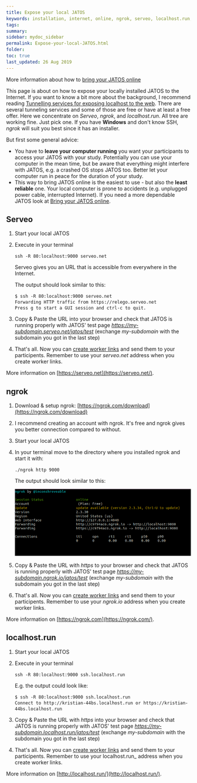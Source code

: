 ```yaml
---
title: Expose your local JATOS
keywords: installation, internet, online, ngrok, serveo, localhost.run, tunnel
tags:
summary:
sidebar: mydoc_sidebar
permalink: Expose-your-local-JATOS.html
folder:
toc: true
last_updated: 26 Aug 2019
---
```


More information about how to [bring your JATOS online](Bring-your-JATOS-online.html)

This page is about on how to expose your locally installed JATOS to the Internet. If you want to know a bit more about the background, I recommend reading [Tunnelling services for exposing localhost to the web](https://www.chenhuijing.com/blog/tunnelling-services-for-exposing-localhost-to-the-web). There are several tunneling services and some of those are free or have at least a free offer. Here we concentrate on _Serveo_, _ngrok_, and _localhost.run_. All tree are working fine. Just pick one. If you have **Windows** and don't know SSH, _ngrok_ will suit you best since it has an installer.

But first some general advice:

* You have to **leave your computer running** you want your participants to access your JATOS with your study. Potentially you can use your computer in the mean time, but be aware that everything might interfere with JATOS, e.g. a crashed OS stops JATOS too. Better let your computer run in peace for the duration of your study. 
* This way to bring JATOS online is the easiest to use - but also the **least reliable** one. Your local computer is prone to accidents (e.g. unplugged power cable, interrupted Internet). If you need a more dependable JATOS look at [Bring your JATOS online](Bring-your-JATOS-online.html).


## Serveo

1. Start your local JATOS

1. Execute in your terminal

   ```shell
   ssh -R 80:localhost:9000 serveo.net
   ```
   Serveo gives you an URL that is accessible from everywhere in the Internet.

   The output should look similar to this:

   ```shell
   $ ssh -R 80:localhost:9000 serveo.net
   Forwarding HTTP traffic from https://relego.serveo.net
   Press g to start a GUI session and ctrl-c to quit.
   ```
   
1. Copy & Paste the URL into your browser and check that JATOS is running properly with JATOS' test page _https://my-subdomain.serveo.net/jatos/test_ (exchange _my-subdomain_ with the subdomain you got in the last step)

1. That's all. Now you can [create worker links](Run-your-Study-with-Worker-and-Batch-Manager.html) and send them to your participents. Remember to use your _serveo.net_ address when you create worker links.

More information on [https://serveo.net](https://serveo.net/).


## ngrok

1. Download & setup ngrok: [https://ngrok.com/download](https://ngrok.com/download)

1. I recommend creating an account with ngrok. It's free and ngrok gives you better connection compared to without.

1. Start your local JATOS

1. In your terminal move to the directory where you installed ngrok and start it with:

   ```shell
   ./ngrok http 9000
   ```
   
   The output should look similar to this:

   ![ngrok screenshot](images/screenshot_ngrok.png)
   
1. Copy & Paste the URL with _https_ to your browser and check that JATOS is running properly with JATOS' test page _https://my-subdomain.ngrok.io/jatos/test_ (exchange _my-subdomain_ with the subdomain you got in the last step)

1. That's all. Now you can [create worker links](Run-your-Study-with-Worker-and-Batch-Manager.html) and send them to your participents. Remember to use your _ngrok.io_ address when you create worker links.

More information on [https://ngrok.com](https://ngrok.com/).


## localhost.run

1. Start your local JATOS

1. Execute in your terminal

   ```shell
   ssh -R 80:localhost:9000 ssh.localhost.run
   ```

   E.g. the output could look like:
   
   ```shell
   $ ssh -R 80:localhost:9000 ssh.localhost.run
   Connect to http://kristian-44bs.localhost.run or https://kristian-44bs.localhost.run
   ```
   
1. Copy & Paste the URL with _https_ into your browser and check that JATOS is running properly with JATOS' test page _https://my-subdomain.localhost.run/jatos/test_ (exchange _my-subdomain_ with the subdomain you got in the last step)

1. That's all. Now you can [create worker links](Run-your-Study-with-Worker-and-Batch-Manager.html) and send them to your participents. Remember to use your localhost.run_ address when you create worker links.

More information on [http://localhost.run/](http://localhost.run/).

